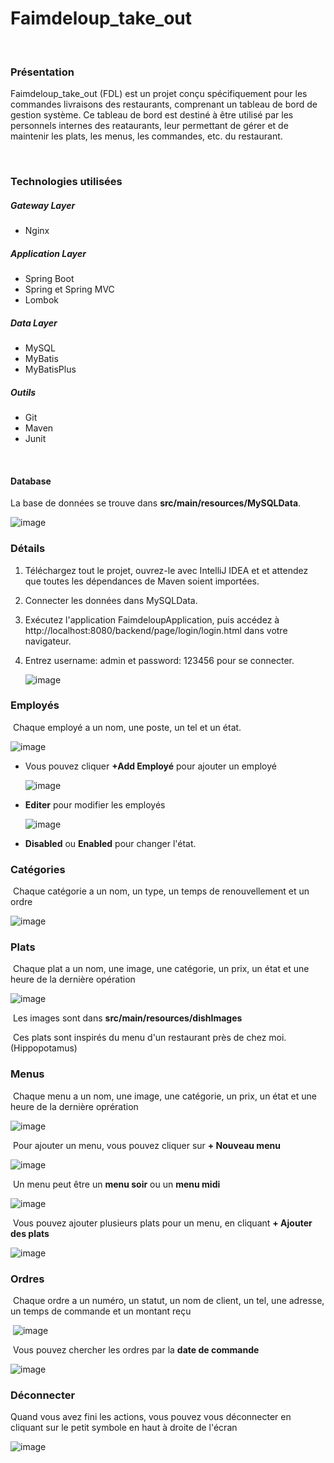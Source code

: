 # Faimdeloup_take_out

<br>

### Présentation

Faimdeloup_take_out (FDL) est un projet conçu spécifiquement pour les commandes livraisons des restaurants, comprenant un tableau de bord de gestion système. Ce tableau de bord est destiné à être utilisé par les personnels internes des reataurants, leur permettant de gérer et de maintenir les plats, les menus, les commandes, etc. du restaurant.

<br>

### Technologies utilisées

##### Gateway Layer

- Nginx

##### Application Layer

- Spring Boot
- Spring et Spring MVC
- Lombok

##### Data Layer

- MySQL
- MyBatis
- MyBatisPlus

##### Outils

- Git
- Maven
- Junit

<br>

#### Database

La base de données se trouve dans **src/main/resources/MySQLData**.

![image](https://github.com/frankl1nzhu/faimdeloup_take_out/blob/main/src/main/resources/githubImages/image-database.png)

### Détails

1. Téléchargez tout le projet, ouvrez-le avec IntelliJ IDEA et et attendez que toutes les dépendances de Maven soient importées.

2. Connecter les données dans MySQLData.

3. Exécutez l'application FaimdeloupApplication, puis accédez à http://localhost:8080/backend/page/login/login.html dans votre navigateur.

4. Entrez username: admin et password: 123456 pour se connecter.

   ![image](https://github.com/frankl1nzhu/faimdeloup_take_out/blob/main/src/main/resources/githubImages/image-login.png)
   

### Employés

​	Chaque employé a un nom, une poste, un tel et un état.

   ![image](https://github.com/frankl1nzhu/faimdeloup_take_out/blob/main/src/main/resources/githubImages/image-employee.png)

- Vous pouvez cliquer **+Add Employé** pour ajouter un employé

   ![image](https://github.com/frankl1nzhu/faimdeloup_take_out/blob/main/src/main/resources/githubImages/image-addEmployee.png)

- **Editer** pour modifier les employés

   ![image](https://github.com/frankl1nzhu/faimdeloup_take_out/blob/main/src/main/resources/githubImages/image-EditerEmployee.png)

- **Disabled** ou **Enabled** pour changer l'état.



###  Catégories

​	Chaque catégorie a un nom, un type, un temps de renouvellement et un ordre

   ![image](https://github.com/frankl1nzhu/faimdeloup_take_out/blob/main/src/main/resources/githubImages/image-category.png)



### Plats

​	Chaque plat a un nom, une image, une catégorie, un prix, un état et une heure de la dernière opération

   ![image](https://github.com/frankl1nzhu/faimdeloup_take_out/blob/main/src/main/resources/githubImages/image-plat.png)
   
​	Les images sont dans **src/main/resources/dishImages**

​	Ces plats sont inspirés du menu d'un restaurant près de chez moi. (Hippopotamus)

### Menus

​	Chaque menu a un nom, une image, une catégorie, un prix, un état et une heure de la dernière oprération

   ![image](https://github.com/frankl1nzhu/faimdeloup_take_out/blob/main/src/main/resources/githubImages/image-menu.png)

​		Pour ajouter un menu, vous pouvez cliquer sur **+ Nouveau menu**

   ![image](https://github.com/frankl1nzhu/faimdeloup_take_out/blob/main/src/main/resources/githubImages/image-nouveauMenu.png)

​		Un menu peut être un **menu soir** ou un **menu midi**

   ![image](https://github.com/frankl1nzhu/faimdeloup_take_out/blob/main/src/main/resources/githubImages/image-menuCategory.png)

​		Vous pouvez ajouter plusieurs plats pour un menu, en cliquant **+ Ajouter des plats**

   ![image](https://github.com/frankl1nzhu/faimdeloup_take_out/blob/main/src/main/resources/githubImages/image-ajouterDesPlats.png)

### Ordres

​	Chaque ordre a un numéro, un statut, un nom de client, un tel, une adresse, un temps de commande et un montant reçu

​	![image](https://github.com/frankl1nzhu/faimdeloup_take_out/blob/main/src/main/resources/githubImages/image-ordre.png)

​	Vous pouvez chercher les ordres par la **date de commande**

   ![image](https://github.com/frankl1nzhu/faimdeloup_take_out/blob/main/src/main/resources/githubImages/image-chercherCommande.png)

### Déconnecter

Quand vous avez fini les actions, vous pouvez vous déconnecter en cliquant sur le petit symbole en haut à droite de l'écran

   ![image](https://github.com/frankl1nzhu/faimdeloup_take_out/blob/main/src/main/resources/githubImages/image-deconnecter.png)
